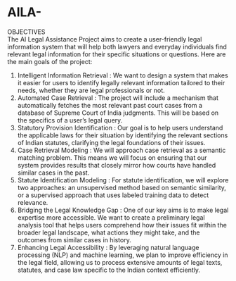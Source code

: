 # AILA-
 OBJECTIVES  
The AI Legal Assistance Project aims to create a user-friendly legal information system that 
will help both lawyers and everyday individuals find relevant legal information for their 
specific situations or questions. Here are the main goals of the project: 
1. Intelligent Information Retrieval : We want to design a system that makes it easier for 
users to identify legally relevant information tailored to their needs, whether they are legal 
professionals or not. 
2. Automated Case Retrieval : The project will include a mechanism that automatically 
fetches the most relevant past court cases from a database of Supreme Court of India 
judgments. This will be based on the specifics of a user’s legal query. 
3. Statutory Provision Identification : Our goal is to help users understand the applicable 
laws for their situation by identifying the relevant sections of Indian statutes, clarifying the 
legal foundations of their issues. 
4. Case Retrieval Modeling : We will approach case retrieval as a semantic matching 
problem. This means we will focus on ensuring that our system provides results that closely 
mirror how courts have handled similar cases in the past. 
5. Statute Identification Modeling : For statute identification, we will explore two 
approaches: an unsupervised method based on semantic similarity, or a supervised approach 
that uses labeled training data to detect relevance. 
6. Bridging the Legal Knowledge Gap : One of our key aims is to make legal expertise 
more accessible. We want to create a preliminary legal analysis tool that helps users 
comprehend how their issues fit within the broader legal landscape, what actions they might 
take, and the outcomes from similar cases in history. 
7. Enhancing Legal Accessibility : By leveraging natural language processing (NLP) and 
machine learning, we plan to improve efficiency in the legal field, allowing us to process 
extensive amounts of legal texts, statutes, and case law specific to the Indian context 
efficiently.
